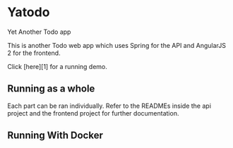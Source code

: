 # Yatodo
Yet Another Todo app

This is another Todo web app which uses Spring for the API and AngularJS 2 for the 
frontend. 

Click [here][1] for a running demo.


## Running as a whole

Each part can be ran individually. Refer to the READMEs inside the api project and the 
frontend project for further documentation.


## Running With Docker


## 

